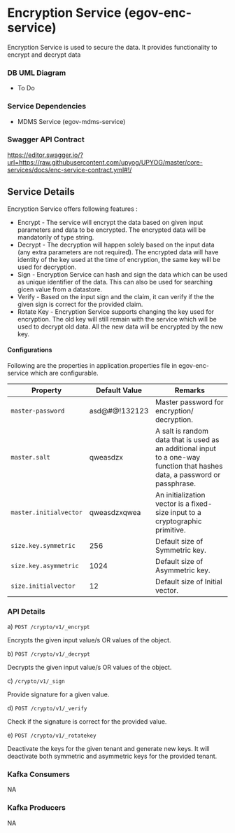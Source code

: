 # Encryption Service (egov-enc-service)

Encryption Service is used to secure the data. It provides functionality to encrypt and decrypt data

### DB UML Diagram

- To Do

### Service Dependencies

- MDMS Service (egov-mdms-service)


### Swagger API Contract

https://editor.swagger.io/?url=https://raw.githubusercontent.com/upyog/UPYOG/master/core-services/docs/enc-service-contract.yml#!/

## Service Details

Encryption Service offers following features :

- Encrypt - The service will encrypt the data based on given input parameters and data to be encrypted. The encrypted data will be mandatorily of type string.
- Decrypt - The decryption will happen solely based on the input data (any extra parameters are not required). The encrypted data will have identity of the key used at the time of encryption, the same key will be used for decryption.
- Sign - Encryption Service can hash and sign the data which can be used as unique identifier of the data. This can also be used for searching gicen value from a datastore.
- Verify - Based on the input sign and the claim, it can verify if the the given sign is correct for the provided claim.
- Rotate Key - Encryption Service supports changing the key used for encryption. The old key will still remain with the service which will be used to decrypt old data. All the new data will be encrypted by the new key.

#### Configurations

Following are the properties in application.properties file in egov-enc-service which are configurable.

| Property                     |  Default Value    | Remarks                                                                                                                      | 
| -----------------------------| ------------------| -----------------------------------------------------------------------------------------------------------------------------|
| `master-password`            | asd@#$@$!132123   | Master password for encryption/ decryption.                                                                                  |
| `master.salt`                | qweasdzx          | A salt is random data that is used as an additional input to a one-way function that hashes data, a password or passphrase.  |
| `master.initialvector`       | qweasdzxqwea      | An initialization vector is a fixed-size input to a cryptographic primitive.                                                 |
| `size.key.symmetric`         | 256               | Default size of Symmetric key.                                                                                               |          
| `size.key.asymmetric`        | 1024              | Default size of Asymmetric key.                                                                                              |      
| `size.initialvector`         | 12                | Default size of Initial vector.                                                                                              |

### API Details

a) `POST /crypto/v1/_encrypt`

Encrypts the given input value/s OR values of the object.

b) `POST /crypto/v1/_decrypt`

Decrypts the given input value/s OR values of the object.

c) `/crypto/v1/_sign`

Provide signature for a given value.

d) `POST /crypto/v1/_verify`

Check if the signature is correct for the provided value.

e) `POST /crypto/v1/_rotatekey`

Deactivate the keys for the given tenant and generate new keys. It will deactivate both symmetric and asymmetric keys for the provided tenant.

### Kafka Consumers
NA

### Kafka Producers
NA

